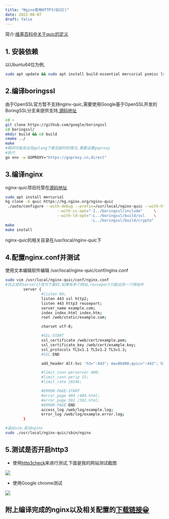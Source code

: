 ```yaml
---
title: "Nginx使用HTTP3(QUIC)"
date: 2022-08-07
draft: false
---
```

简介:[维基百科中关于quic的定义](https://zh.m.wikipedia.org/zh-hans/QUIC)

## 1. 安装依赖

以Ubuntu64位为例,

```bash
sudo apt update && sudo apt install build-essential mercurial psmisc lsb-release cmake golang libunwind-dev git libpcre3-dev zlib1g-dev
```

## 2.编译boringssl

由于OpenSSL官方暂不支持nginx-quic,需要使用Google基于OpenSSL开发的BoringSSL分支来提供支持,[源码地址](https://github.com/google/boringssl)

```bash
cd ~
git clone https://github.com/google/boringssl
cd boringssl/
mkdir build && cd build
cmake ../
make
#期间可能会出现golang下载包超时的情况,需要设置goproxy
#执行 
go env -w GOPROXY="https://goproxy.cn,direct"
```

## 3.编译nginx

nginx-quic项目托管在[源码地址](https://hg.nginx.org/nginx-quic)

```bash
sudo apt install mercurial
hg clone -b quic https://hg.nginx.org/nginx-quic
 ./auto/configure --with-debug --prefix=/usr/local/nginx-quic --with-http_v3_module --with-http_ssl_module --with-http_v2_module      \
                       --with-cc-opt="-I../boringssl/include"     \
                       --with-ld-opt="-L../boringssl/build/ssl    \
                                      -L../boringssl/build/crypto"
make
make install
```

nginx-quic的相关目录在/usr/local/nginx-quic下

## 4.配置nginx.conf并测试

使用文本编辑软件编辑 /usr/local/nginx-quic/conf/nginx.conf

```bash
sudo vim /usr/local/nginx-quic/conf/nginx.conf
#将之前的server{}改为下面的,如果有多个网站,reuseport只能出现一个网站中
        server {
                #listen 80;
                listen 443 ssl http2;
                listen 443 http3 reuseport;
                server_name example.com;
                index index.html index.htm;
                root /web/static/example.com;

                charset utf-8;

                #SSL-START
                ssl_certificate /web/cert/example.pem;
                ssl_certificate_key /web/cert/example.key;
                ssl_protocols TLSv1.1 TLSv1.2 TLSv1.3;
                #SSL-END

                add_header Alt-Svc 'h3=":443"; ma=86400;quic=":443"; h3-29=":443";h3-27=":443";h3-25=":443"; h3-T050=":443"; h3-Q050=":443";h3-Q049=":443";h3-Q048=":443"; h3-Q046=":443"; h3-Q043=":443"'; # Advertise that QUIC is available;;

                #limit_conn perserver 400;
                #limit_conn perip 15;
                #limit_rate 1024k;

                #ERROR-PAGE-START
                #error_page 404 /404.html;
                #error_page 502 /502.html;
                #ERROR-PAGE-END
                access_log /web/log/example.log;
                error_log /web/log/example.error.log;
        }

#退出vim,启动nginx
sudo ./usr/local/nginx-quic/sbin/nginx
```

## 5.测试是否开启http3

- 使用[http3check](https://http3check.net/)来进行测试,下面是我的网站测试截图

![](https://minio-upload.cybeor.com:443/images/202208032139627.png)

- 使用Google chrome测试

![](https://minio-upload.cybeor.com:443/images/202208032142307.png)

## 附上编译完成的nginx以及相关配置的[下载链接😀](https://pan.cybeor.com/%E9%98%BF%E9%87%8C%E4%BA%91%E7%9B%98/nginx-quic.7z)